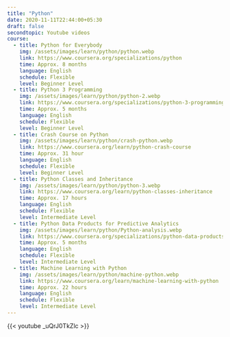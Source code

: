 ```yaml
---
title: "Python"
date: 2020-11-11T22:44:00+05:30
draft: false
secondtopic: Youtube videos
course:
  - title: Python for Everybody 
    img: /assets/images/learn/python/python.webp
    link: https://www.coursera.org/specializations/python
    time: Approx. 8 months
    language: English
    schedule: Flexible
    level: Beginner Level
  - title: Python 3 Programming 
    img: /assets/images/learn/python/python-2.webp
    link: https://www.coursera.org/specializations/python-3-programming
    time: Approx. 5 months
    language: English
    schedule: Flexible
    level: Beginner Level
  - title: Crash Course on Python
    img: /assets/images/learn/python/crash-python.webp
    link: https://www.coursera.org/learn/python-crash-course
    time: Approx. 31 hour
    language: English
    schedule: Flexible
    level: Beginner Level
  - title: Python Classes and Inheritance
    img: /assets/images/learn/python/python-3.webp
    link: https://www.coursera.org/learn/python-classes-inheritance
    time: Approx. 17 hours
    language: English
    schedule: Flexible
    level: Intermediate Level
  - title: Python Data Products for Predictive Analytics 
    img: /assets/images/learn/python/Python-analysis.webp
    link: https://www.coursera.org/specializations/python-data-products-for-predictive-analytics
    time: Approx. 5 months
    language: English
    schedule: Flexible
    level: Intermediate Level
  - title: Machine Learning with Python 
    img: /assets/images/learn/python/machine-python.webp
    link: https://www.coursera.org/learn/machine-learning-with-python
    time: Approx. 22 hours
    language: English
    schedule: Flexible
    level: Intermediate Level
---
```



{{< youtube _uQrJ0TkZlc >}}
